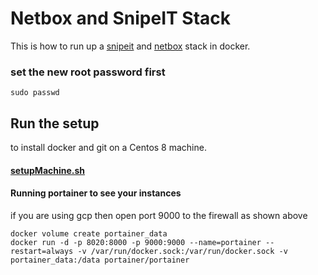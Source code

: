 # Netbox and SnipeIT Stack
This is how to run up a [snipeit](https://snipeitapp.com/) and [netbox](https://github.com/netbox-community/netbox-docker) stack in docker.

### set the new root password first
```
sudo passwd
```

## Run the setup 
to install docker and git on a Centos 8 machine.
#### [setupMachine.sh](setupMachine.sh)

#### Running portainer to see your instances
if you are using gcp then open port 9000 to the firewall as shown above
```
docker volume create portainer_data
docker run -d -p 8020:8000 -p 9000:9000 --name=portainer --restart=always -v /var/run/docker.sock:/var/run/docker.sock -v portainer_data:/data portainer/portainer
```
